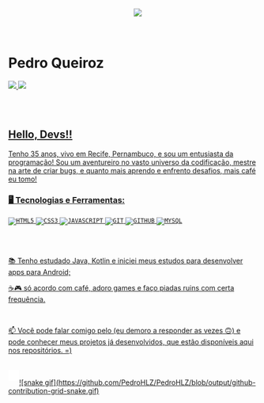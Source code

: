  <img align="right" width="250px" style="margin-top:-20px" src="https://avatars.githubusercontent.com/u/123014853?v=4">
</br>
</br>
<div>
 <h1 align="left">Pedro Queiroz</h1>
<div>
   <a href="https://github.com/PedroHLZ">
    <p>
   <img height="150em" src="https://github-readme-stats.vercel.app/api?username=PedroHLZ&show_icons=true&theme=transparent&include_all_commits=true&count_private=true"/>
     
   <img height="150em" src="https://github-readme-stats.vercel.app/api/top-langs/?username=PedroHLZ&layout=compact&langs_count=6&theme=transparent"/>
     </p>

</div>

</div>





</br>
</br>

## Hello, Devs!!

Tenho 35 anos, vivo em Recife, Pernambuco, e sou um entusiasta da programação! Sou um aventureiro no vasto universo da codificação, mestre na arte de criar bugs, e quanto mais aprendo e enfrento desafios, mais café eu tomo!



### 🖥️ Tecnologias e Ferramentas: 

<code><img width="40px" src="https://cdn.jsdelivr.net/gh/devicons/devicon/icons/html5/html5-original-wordmark.svg" title = "HTML5"/></code>
<code><img width="40px" src="https://cdn.jsdelivr.net/gh/devicons/devicon/icons/css3/css3-original-wordmark.svg" title = "CSS3"/></code>
<code><img width="40px" src="https://cdn.jsdelivr.net/gh/devicons/devicon/icons/javascript/javascript-original.svg" title = "JAVASCRIPT"/></code>
<code><img width="40px" src="https://cdn.jsdelivr.net/gh/devicons/devicon/icons/git/git-original.svg" title = "GIT"/></code>
<code><img width="40px" src="https://cdn.jsdelivr.net/gh/devicons/devicon/icons/github/github-original.svg" title = "GITHUB"/></code>
<code><img width="40px" src="https://cdn.jsdelivr.net/gh/devicons/devicon/icons/mysql/mysql-original.svg" title = "MYSQL"/></code>



</br>
</br>
<div display="inline-block">
 <p align="left">📚 Tenho estudado Java, Kotlin e iniciei meus estudos para desenvolver apps para Android;</p>
 <p align="left">☕🎮 só acordo com café, adoro games e faço piadas ruins com certa frequência.</p>
</div>



</br>

📫 Você pode falar comigo pelo (eu demoro a responder as vezes 🙃) e pode conhecer meus projetos já desenvolvidos, que estão disponíveis aqui nos repositórios. =)

</br>
<a href="" target="_blank"><img align="left" alt="LinkedIn" width="22px" src="https://github.com/Aakarsh-B/trying-repos/blob/master/linkedin.svg" />
 
 </br>
 <!-- platane/snk works, it just puts it on a new branch -->
![snake gif](https://github.com/PedroHLZ/PedroHLZ/blob/output/github-contribution-grid-snake.gif)


##
